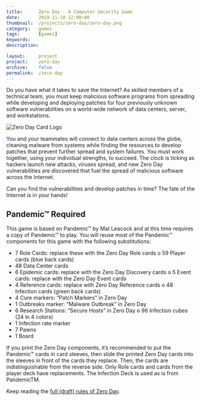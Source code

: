 ```yaml
---
title: 		Zero Day - A Computer Security Game
date:       2019-11-10 12:00:00
thumbnail: 	/projects/zero-day/zero-day.png
category: 	games
tags: 		[games]
keywords:
description:

layout: 	project
project: 	zero-day
archive:	false
permalink:  /zero-day
---
```

Do you have what it takes to save the Internet? As skilled members of a technical team, you must keep malicious software programs from spreading while developing and deploying patches for four previously unknown software vulnerabilities on a world-wide network of data centers, server, and workstations.

![Zero Day Card Logo]({{"/projects/zero-day/zero-day.png"|prepend:site.assetsurl}})

You and your teammates will connect to data centers across the globe, cleaning malware from systems while finding the resources to develop patches that prevent further spread and system failures. You must work together, using your individual strengths, to succeed. The clock is ticking as hackers launch new attacks, viruses spread, and new Zero Day vulnerabilities are discovered that fuel the spread of malicious software across the Internet.

Can you find the vulnerabilities and develop patches in time? The fate of the Internet is in your hands!

<!-- more -->

## Pandemic&trade;  Required

This game is based on Pandemic&trade;  by Mat Leacock and at this time requires a copy of Pandemic&trade;  to play. You will reuse most of the Pandemic&trade;  components for this game with the following substitutions:

* 7 Role Cards: replace these with the Zero Day Role cards o 59 Player cards (blue back cards)
* 48 Data Center cards
* 6 Epidemic cards: replace with the Zero Day Discovery cards o 5 Event cards: replace with the Zero Day Event cards
* 4 Reference cards: replace with Zero Day Reference cards o 48 Infection cards (green back cards)
* 4 Cure markers: “Patch Markers” in Zero Day
* 1 Outbreaks marker: “Malware Outbreak” in Zero Day
* 6 Research Stations: “Secure Hosts” in Zero Day o 96 Infection cubes (24 in 4 colors)
* 1 Infection rate marker
* 7 Pawns
* 1 Board

If you print the Zero Day components, it’s recommended to put the Pandemic&trade;  cards in card sleeves, then slide the printed Zero Day cards into the sleeves in front of the cards they replace. Then, the cards are indistinguishable from the reverse side. Only Role cards and cards from the player deck have replacements. The Infection Deck is used as is from PandemicTM.

Keep reading the [full (draft) rules of Zero Day]({{"/projects/zero-day/ZeroDay-v0.5-20191027.pdf"|prepend:site.filesurl}}).
